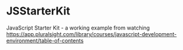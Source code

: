 # JSStarterKit
JavaScript Starter Kit - a working example from watching https://app.pluralsight.com/library/courses/javascript-development-environment/table-of-contents
